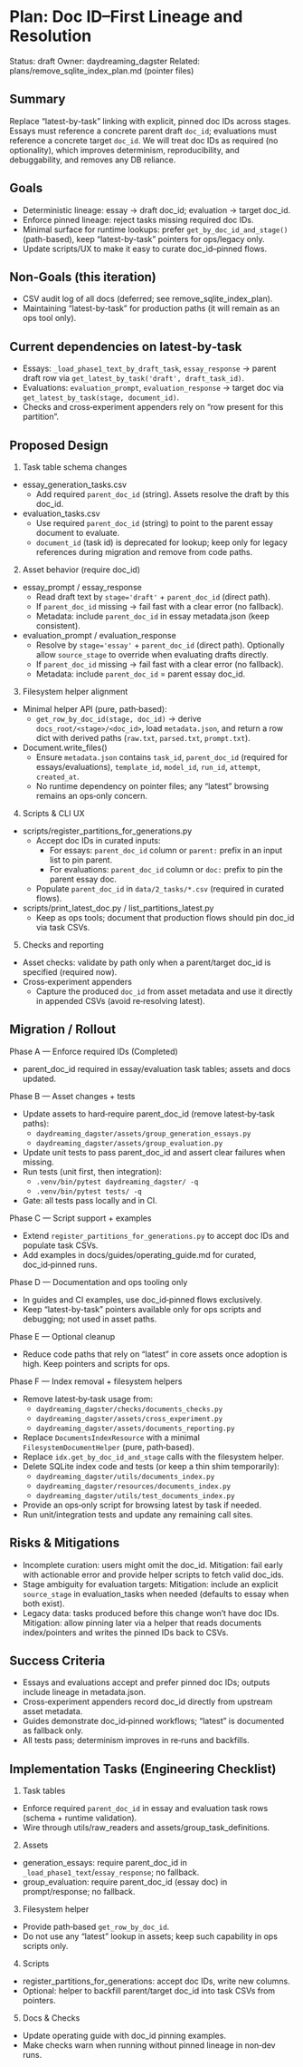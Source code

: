 # Plan: Doc ID–First Lineage and Resolution

Status: draft
Owner: daydreaming_dagster
Related: plans/remove_sqlite_index_plan.md (pointer files)

## Summary

Replace “latest-by-task” linking with explicit, pinned doc IDs across stages. Essays must reference a concrete parent draft `doc_id`; evaluations must reference a concrete target `doc_id`. We will treat doc IDs as required (no optionality), which improves determinism, reproducibility, and debuggability, and removes any DB reliance.

## Goals

- Deterministic lineage: essay → draft doc_id; evaluation → target doc_id.
- Enforce pinned lineage: reject tasks missing required doc IDs.
- Minimal surface for runtime lookups: prefer `get_by_doc_id_and_stage()` (path-based), keep “latest-by-task” pointers for ops/legacy only.
- Update scripts/UX to make it easy to curate doc_id–pinned flows.

## Non‑Goals (this iteration)

- CSV audit log of all docs (deferred; see remove_sqlite_index_plan).
- Maintaining “latest-by-task” for production paths (it will remain as an ops tool only).

## Current dependencies on latest‑by‑task

- Essays: `_load_phase1_text_by_draft_task`, `essay_response` → parent draft row via `get_latest_by_task('draft', draft_task_id)`.
- Evaluations: `evaluation_prompt`, `evaluation_response` → target doc via `get_latest_by_task(stage, document_id)`.
- Checks and cross‑experiment appenders rely on “row present for this partition”.

## Proposed Design

1) Task table schema changes
- essay_generation_tasks.csv
  - Add required `parent_doc_id` (string). Assets resolve the draft by this doc_id.
- evaluation_tasks.csv
  - Use required `parent_doc_id` (string) to point to the parent essay document to evaluate.
  - `document_id` (task id) is deprecated for lookup; keep only for legacy references during migration and remove from code paths.

2) Asset behavior (require doc_id)
- essay_prompt / essay_response
  - Read draft text by `stage='draft'` + `parent_doc_id` (direct path).
  - If `parent_doc_id` missing → fail fast with a clear error (no fallback).
  - Metadata: include `parent_doc_id` in essay metadata.json (keep consistent).
- evaluation_prompt / evaluation_response
  - Resolve by `stage='essay'` + `parent_doc_id` (direct path). Optionally allow `source_stage` to override when evaluating drafts directly.
  - If `parent_doc_id` missing → fail fast with a clear error (no fallback).
  - Metadata: include `parent_doc_id` = parent essay doc_id.

3) Filesystem helper alignment
- Minimal helper API (pure, path‑based):
  - `get_row_by_doc_id(stage, doc_id)` → derive `docs_root/<stage>/<doc_id>`, load `metadata.json`, and return a row dict with derived paths (`raw.txt`, `parsed.txt`, `prompt.txt`).
- Document.write_files()
  - Ensure `metadata.json` contains `task_id`, `parent_doc_id` (required for essays/evaluations), `template_id`, `model_id`, `run_id`, `attempt`, `created_at`.
  - No runtime dependency on pointer files; any “latest” browsing remains an ops‑only concern.

 

4) Scripts & CLI UX
- scripts/register_partitions_for_generations.py
  - Accept doc IDs in curated inputs:
    - For essays: `parent_doc_id` column or `parent:` prefix in an input list to pin parent.
    - For evaluations: `parent_doc_id` column or `doc:` prefix to pin the parent essay doc.
  - Populate `parent_doc_id` in `data/2_tasks/*.csv` (required in curated flows).
- scripts/print_latest_doc.py / list_partitions_latest.py
  - Keep as ops tools; document that production flows should pin doc_id via task CSVs.

5) Checks and reporting
- Asset checks: validate by path only when a parent/target doc_id is specified (required now).
- Cross‑experiment appenders
  - Capture the produced `doc_id` from asset metadata and use it directly in appended CSVs (avoid re‑resolving latest).

## Migration / Rollout

Phase A — Enforce required IDs (Completed)
- parent_doc_id required in essay/evaluation task tables; assets and docs updated.

Phase B — Asset changes + tests
- Update assets to hard‑require parent_doc_id (remove latest‑by‑task paths):
  - `daydreaming_dagster/assets/group_generation_essays.py`
  - `daydreaming_dagster/assets/group_evaluation.py`
- Update unit tests to pass parent_doc_id and assert clear failures when missing.
- Run tests (unit first, then integration):
  - `.venv/bin/pytest daydreaming_dagster/ -q`
  - `.venv/bin/pytest tests/ -q`
- Gate: all tests pass locally and in CI.

Phase C — Script support + examples
- Extend `register_partitions_for_generations.py` to accept doc IDs and populate task CSVs.
- Add examples in docs/guides/operating_guide.md for curated, doc_id‑pinned runs.

Phase D — Documentation and ops tooling only
- In guides and CI examples, use doc_id‑pinned flows exclusively.
- Keep “latest-by-task” pointers available only for ops scripts and debugging; not used in asset paths.

Phase E — Optional cleanup
- Reduce code paths that rely on “latest” in core assets once adoption is high. Keep pointers and scripts for ops.

Phase F — Index removal + filesystem helpers
- Remove latest‑by‑task usage from:
  - `daydreaming_dagster/checks/documents_checks.py`
  - `daydreaming_dagster/assets/cross_experiment.py`
  - `daydreaming_dagster/assets/documents_reporting.py`
- Replace `DocumentsIndexResource` with a minimal `FilesystemDocumentHelper` (pure, path‑based).
- Replace `idx.get_by_doc_id_and_stage` calls with the filesystem helper.
- Delete SQLite index code and tests (or keep a thin shim temporarily):
  - `daydreaming_dagster/utils/documents_index.py`
  - `daydreaming_dagster/resources/documents_index.py`
  - `daydreaming_dagster/utils/test_documents_index.py`
- Provide an ops‑only script for browsing latest by task if needed.
- Run unit/integration tests and update any remaining call sites.

## Risks & Mitigations

- Incomplete curation: users might omit the doc_id. Mitigation: fail early with actionable error and provide helper scripts to fetch valid doc_ids.
- Stage ambiguity for evaluation targets: Mitigation: include an explicit `source_stage` in evaluation_tasks when needed (defaults to essay when both exist).
- Legacy data: tasks produced before this change won’t have doc IDs. Mitigation: allow pinning later via a helper that reads documents index/pointers and writes the pinned IDs back to CSVs.

## Success Criteria

- Essays and evaluations accept and prefer pinned doc IDs; outputs include lineage in metadata.json.
- Cross‑experiment appenders record doc_id directly from upstream asset metadata.
- Guides demonstrate doc_id‑pinned workflows; “latest” is documented as fallback only.
- All tests pass; determinism improves in re‑runs and backfills.

## Implementation Tasks (Engineering Checklist)

1) Task tables
- Enforce required `parent_doc_id` in essay and evaluation task rows (schema + runtime validation).
- Wire through utils/raw_readers and assets/group_task_definitions.

2) Assets
- generation_essays: require parent_doc_id in `_load_phase1_text`/`essay_response`; no fallback.
- group_evaluation: require parent_doc_id (essay doc) in prompt/response; no fallback.

3) Filesystem helper
- Provide path‑based `get_row_by_doc_id`.
- Do not use any “latest” lookup in assets; keep such capability in ops scripts only.

4) Scripts
- register_partitions_for_generations: accept doc IDs, write new columns.
- Optional: helper to backfill parent/target doc_id into task CSVs from pointers.

5) Docs & Checks
- Update operating guide with doc_id pinning examples.
- Make checks warn when running without pinned lineage in non‑dev runs.
